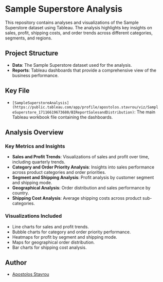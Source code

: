 # Sample Superstore Analysis

This repository contains analyses and visualizations of the Sample Superstore dataset using Tableau. The analysis highlights key insights on sales, profit, shipping costs, and order trends across different categories, segments, and regions.

## Project Structure

- **Data**: The Sample Superstore dataset used for the analysis.
- **Reports**: Tableau dashboards that provide a comprehensive view of the business performance.

## Key File

- `[SampleSuperstoreAnalysis](https://public.tableau.com/app/profile/apostolos.stavrou/viz/SampleSuperstore_17116619673680/BIReportSalesandDistribution)`: The main Tableau workbook file containing the dashboards.

## Analysis Overview

### Key Metrics and Insights

- **Sales and Profit Trends**: Visualizations of sales and profit over time, including quarterly trends.
- **Category and Order Priority Analysis**: Insights into sales performance across product categories and order priorities.
- **Segment and Shipping Analysis**: Profit analysis by customer segment and shipping mode.
- **Geographical Analysis**: Order distribution and sales performance by country.
- **Shipping Cost Analysis**: Average shipping costs across product sub-categories.

### Visualizations Included

- Line charts for sales and profit trends.
- Bubble charts for category and order priority performance.
- Heatmaps for profit by segment and shipping mode.
- Maps for geographical order distribution.
- Bar charts for shipping cost analysis.

## Author

- [Apostolos Stavrou](https://www.linkedin.com/in/apostolos-stavrou-644982230/)
